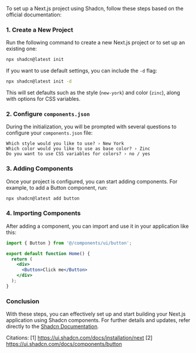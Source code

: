 To set up a Next.js project using Shadcn, follow these steps based on the official documentation:

### 1. Create a New Project

Run the following command to create a new Next.js project or to set up an existing one:

```bash
npx shadcn@latest init
```

If you want to use default settings, you can include the `-d` flag:

```bash
npx shadcn@latest init -d
```

This will set defaults such as the style (`new-york`) and color (`zinc`), along with options for CSS variables.

### 2. Configure `components.json`

During the initialization, you will be prompted with several questions to configure your `components.json` file:

```
Which style would you like to use? › New York
Which color would you like to use as base color? › Zinc
Do you want to use CSS variables for colors? › no / yes
```

### 3. Adding Components

Once your project is configured, you can start adding components. For example, to add a Button component, run:

```bash
npx shadcn@latest add button
```

### 4. Importing Components

After adding a component, you can import and use it in your application like this:

```jsx
import { Button } from '@/components/ui/button';

export default function Home() {
  return (
    <div>
      <Button>Click me</Button>
    </div>
  );
}
```

### Conclusion

With these steps, you can effectively set up and start building your Next.js application using Shadcn components. For further details and updates, refer directly to the [Shadcn Documentation](https://ui.shadcn.com/docs/installation/next).

Citations:
[1] https://ui.shadcn.com/docs/installation/next
[2] https://ui.shadcn.com/docs/components/button
